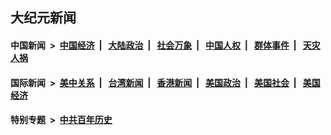## 大纪元新闻

#### 中国新闻 &nbsp;>&nbsp; [中国经济](indexes/ncid283/README.md?09060445) &nbsp;| &nbsp; [大陆政治](indexes/ncid277/README.md?09060445) &nbsp;| &nbsp; [社会万象](indexes/ncid282/README.md?09060445) &nbsp;| &nbsp; [中国人权](indexes/ncid278/README.md?09060445) &nbsp;| &nbsp; [群体事件](indexes/ncid279/README.md?09060445) &nbsp;| &nbsp; [天灾人祸](indexes/ncid280/README.md?09060445)

#### 国际新闻 &nbsp;>&nbsp; [美中关系](indexes/nf1412576/README.md?09060445) &nbsp;| &nbsp; [台湾新闻](indexes/ncid1349361/README.md?09060445) &nbsp;| &nbsp; [香港新闻](indexes/ncid1349362/README.md?09060445) &nbsp;| &nbsp; [美国政治](indexes/ncid1078159/README.md?09060445) &nbsp;| &nbsp; [美国社会](indexes/ncid1078160/README.md?09060445) &nbsp;| &nbsp; [美国经济](indexes/ncid1078158/README.md?09060445)

#### 特别专题 &nbsp;>&nbsp; [中共百年历史](https://github.com/epoch-news/epoch-special/blob/master/README.md?09060445)  
